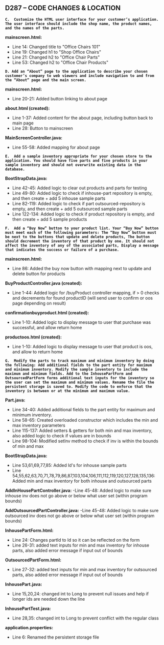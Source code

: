 ## D287 – CODE CHANGES & LOCATION

**``C.  Customize the HTML user interface for your customer’s application. The user interface should include the shop name, the product names, and the names of the parts.``**

**mainscreen.html:**
- Line 14: Changed title to "Office Chairs 101"
- Line 19: Changed h1 to "Shop Office Chairs"
- Line 21: Changed h2 to "Office Chair Parts"
- Line 53: Changed h2 to "Office Chair Products" 

**``D. Add an “About” page to the application to describe your chosen customer’s company to web viewers and include navigation to and from the “About” page and the main screen.``**

**mainscreen.html:**
- Line 20-21: Added button linking to about page

**about.html (created):**
- Line 1-37: Added content for the about page, including button back to main page
- Line 28: Button to mainscreen

**MainScreenController.java:**
- Line 55-58: Added mapping for about page

**``E.  Add a sample inventory appropriate for your chosen store to the application. You should have five parts and five products in your sample inventory and should not overwrite existing data in the database.``**

**BootStrapData.java:**
- Line 42-45: Added logic to clear out products and parts for testing
- Line 49-80: Added logic to check if inhouse-part repository is empty, and then create + add 5 inhouse sample parts
- Line 82-119: Added logic to check if part outsourced-repository is empty, and then create + add 5 outsourced sample parts
- Line 122-134: Added logic to check if product repository is empty, and then create + add 5 sample products

**``F.  Add a “Buy Now” button to your product list. Your “Buy Now” button must meet each of the following parameters: The “Buy Now” button must be next to the buttons that update and delete products, The button should decrement the inventory of that product by one. It should not affect the inventory of any of the associated parts, Display a message that indicates the success or failure of a purchase.``**

**mainscreen.html:**
- Line 86: Added the buy now button with mapping next to update and delete button for products

**BuyProductController.java (created):**
- Line 1-44: Added logic for /buyProduct controller mapping, if > 0 checks and decrements for found productID (will send user to confirm or oos page depending on result) 

**confirmationbuyproduct.html (created):**
- Line 1-10: Added logic to display message to user that purchase was successful, and allow return home

**productoos.html (created):**
- Line 1-10: Added logic to display message to user that product is oos, and allow to return home

**``G.  Modify the parts to track maximum and minimum inventory by doing the following: Add additional fields to the part entity for maximum and minimum inventory. Modify the sample inventory to include the maximum and minimum fields. Add to the InhousePartForm and OutsourcedPartForm forms additional text inputs for the inventory so the user can set the maximum and minimum values. Rename the file the persistent storage is saved to. Modify the code to enforce that the inventory is between or at the minimum and maximum value.``**

**Part.java:**
- Line 34-40: Added additional fields to the part entity for maximum and minimum inventory.
- Line 58-65: Created overloaded constructor which includes the min and max inventory parameters
- Line 115-137: Added setters & getters for both min and max inventory, also added logic to check if values are in bounds
- Line 98-104: Modified setInv method to check if inv is within the bounds of min and max

**BootStrapData.java:**
- Line 53,61,69,77,85: Added Id's for inhouse sample parts
- Line 54,55,62,63,70,71,78,79,86,87,103,104,106,111,112,119,120,127,128,135,136: Added min and max inventory for both inhouse and outsourced parts

**AddInHousePartController.java:**
-Line 45-48: Added logic to make sure inhouse inv does not go above or below what user set (within program bounds) 

**AddOutsourcedPartController.java:**
-Line 45-48: Added logic to make sure outsourced inv does not go above or below what user set (within program bounds) 

**InhousePartForm.html:**
- Line 24: Changes partId to Id so it can be reflected on the form
- Line 26-31: added text inputs for min and max inventory for inhouse parts, also added error message if input out of bounds

**OutsourcedPartForm.html:**
- Line 27-32: added text inputs for min and max inventory for outsourced parts, also added error message if input out of bounds

**InhousePart.java:**
- Line 15,20,24: changed int to Long to prevent null issues and help if longer ids are needed down the line

**InhousePartTest.java:**
- Line 28,35: changed int to Long to prevent conflict with the regular class

**application.properties:**
- Line 6: Renamed the persistent storage file

